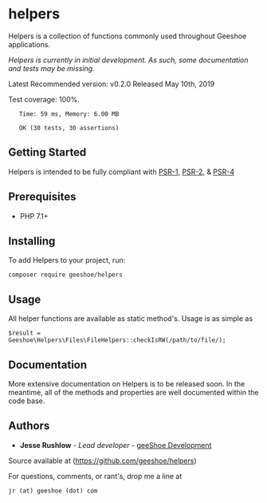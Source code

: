 # helpers
Helpers is a collection of functions commonly used throughout Geeshoe applications.

_Helpers is currently in initial development. As such, some documentation and tests
may be missing._

 Latest Recommended version: v0.2.0 Released May 10th, 2019
 
 Test coverage: 100%.
 ```
    Time: 59 ms, Memory: 6.00 MB
    
    OK (30 tests, 30 assertions)
 ```

## Getting Started

Helpers is intended to be fully compliant with 
[PSR-1](https://www.php-fig.org/psr/psr-1/),
[PSR-2](https://www.php-fig.org/psr/psr-2/),
 & [PSR-4](https://www.php-fig.org/psr/psr-4/)

## Prerequisites

* PHP 7.1+

## Installing

To add Helpers to your project, run:

```
composer require geeshoe/helpers
```

## Usage

All helper functions are available as static method's. Usage is as simple as
```
$result = Geeshoe\Helpers\Files\FileHelpers::checkIsRW(/path/to/file/);
``` 

## Documentation

More extensive documentation on Helpers is to be released soon. In the
meantime, all of the methods and properties are well documented within the
code base.

## Authors

* **Jesse Rushlow** - *Lead developer* - [geeShoe Development](http://geeshoe.com)

Source available at (https://github.com/geeshoe/helpers)

For questions, comments, or rant's, drop me a line at 
```
jr (at) geeshoe (dot) com
```